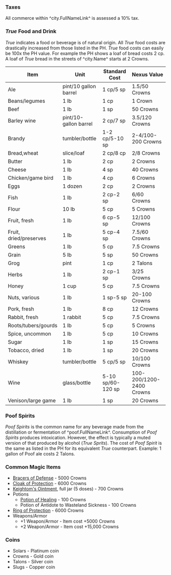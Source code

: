### Taxes
All commerce within ^city.FullNameLink^ is assessed a 10% tax.

### *True* Food and Drink
*True* indicates a food or beverage is of natural origin.
All *True* food costs are drastically increased from those listed in the PH. *True* food costs can easily be 100x the PH value. For example the PH shows a loaf of bread costs 2 cp. A loaf of *True* bread in the streets of ^city.Name^ starts at 2 Crowns.

| Item                   | Unit                  | Standard Cost     | Nexus Value              |
|------------------------|-----------------------|-------------------|--------------------------|
| Ale                    | pint/10 gallon barrel | 1 cp/5 sp         | 1.5/50 Crowns            |
| Beans/legumes          | 1 lb                  | 1 cp              | 1 Crown                  |
| Beef                   | 1 lb                  | 1 sp              | 50 Crowns                |
| Barley wine            | pint/10-gallon barrel | 2 cp/7 sp         | 3.5/120 Crowns           |
| Brandy                 | tumbler/bottle        | 1-2 cp/5-10 sp    | 2-4/100-200 Crowns       |
| Bread,wheat            | slice/loaf            | 2 cp/8 cp         | 2/8 Crowns               |
| Butter                 | 1 lb                  | 2 cp              | 2 Crowns                 |
| Cheese                 | 1 lb                  | 4 sp              | 40 Crowns                |
| Chicken/game bird      | 1 lb                  | 4 cp              | 6 Crowns                 |
| Eggs                   | 1 dozen               | 2 cp              | 2 Crowns                 |
| Fish                   | 1 lb                  | 2 cp-2 sp         | 6/60 Crowns              |
| Flour                  | 10 lb                 | 5 cp              | 5 Crowns                 |
| Fruit, fresh           | 1 lb                  | 6 cp-5 sp         | 12/100 Crowns            |
| Fruit, dried/preserves | 1 lb                  | 5 cp-4 sp         | 7.5/60 Crowns            |
| Greens                 | 1 lb                  | 5 cp              | 7.5 Crowns               |
| Grain                  | 5 lb                  | 5 sp              | 50 Crowns                |
| Grog                   | pint                  | 1 cp              | 2 Talons                 |
| Herbs                  | 1 lb                  | 2 cp-1 sp         | 3/25 Crowns              |
| Honey                  | 1 cup                 | 5 cp              | 7.5 Crowns               |
| Nuts, various          | 1 lb                  | 1 sp-5 sp         | 20-100 Crowns            |
| Pork, fresh            | 1 lb                  | 8 cp              | 12 Crowns                |
| Rabbit, fresh          | 1 rabbit              | 5 cp              | 7.5 Crowns               |
| Roots/tubers/gourds    | 1 lb                  | 5 cp              | 5 Crowns                 |
| Spice, uncommon        | 1 lb                  | 5 cp              | 10 Crowns                |
| Sugar                  | 1 lb                  | 1 sp              | 15 Crowns                |
| Tobacco, dried         | 1 lb                  | 1 sp              | 20 Crowns                |
| Whiskey                | tumbler/bottle        | 5 cp/5 sp         | 10/100 Crowns            |
| Wine                   | glass/bottle          | 5-10 sp/60-120 sp | 100-200/1200-2400 Crowns |
| Venison/large game     | 1 lb                  | 1 sp              | 20 Crowns                |

### Poof Spirits
*Poof Spirits* is the common name for any beverage made from the distillation or fermentation of ^poof.FullNameLink^. Consumption of *Poof Spirits* produces intoxication. However, the effect is typically a muted version of that produced by alcohol (*True Sprits*). The cost of *Poof Spirit* is the same as listed in the PH for its equivalent *True* counterpart. Example: 1 gallon of Poof ale costs 2 Talons.

### Common Magic Items
* [Bracers of Defense](https://www.dndbeyond.com/magic-items/4594-bracers-of-defense) - 5000 Crowns
* [Cloak of Protection](https://www.dndbeyond.com/magic-items/4607-cloak-of-protection) - 6000 Crowns
* [Keightom's Ointment](https://www.dndbeyond.com/magic-items/5355-keoghtoms-ointment), full jar (5 doses) - 700 Crowns
* Potions
  * [Potion of Healing](https://www.dndbeyond.com/magic-items/4708-potion-of-healing) - 100 Crowns
  * Potion of Antidote to Wasteland Sickness - 100 Crowns
* [Ring of Protection](https://www.dndbeyond.com/magic-items/4726-ring-of-protection) - 6000 Crowns
* Weapons/Armor
  * +1 Weapon/Armor - Item cost +5000 Crowns
  * +2 Weapon/Armor - Item cost +15,000 Crowns

### Coins
* Solars - Platinum coin
* Crowns - Gold coin
* Talons - Silver coin
* Slugs - Copper coin
